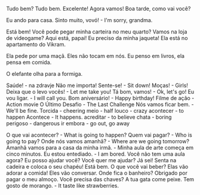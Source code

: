 Tudo bem? Tudo bem.
Excelente! Agora vamos!
Boa tarde, como vai você?

Eu ando para casa.
Sinto muito, vovó! - I'm sorry, grandma. 

Está bem! Você pode pegar minha carteira no meu quarto?
Vamos na loja de videogame?
Aqui está, papai!
Eu preciso da minha jaqueta!
Ela está no apartamento do Vikram.

Ela pede por uma maçã.
Eles não tocam em nós.
Eu penso em livros, ela pensa em comida.

O elefante olha para a formiga.

Saúde! - na zdravje
Não me importa!
Sente-se! - Sit down!
Moças! - Girls!
Deixa que o levo vocês! - Let me take you!
Tá bom, vamos! - Ok, let's go!
Eu vou ligar. - I will call you.
Bom aniversário! - Happy birthday!
Filme de ação - Action movie
O Último Desafio - The Last Challenge
Nós vamos ficar bem. - We'll be fine.
Torcida - cheering
meio - half
louco - crazy
acontecer - to happen
Acontece - It happens.
acreditar - to believe
chata - boring
perigoso - dangerous
ir embora - go out, go away

O que vai acontecer? - What is going to happen?
Quem vai pagar? - Who is going to pay?
Onde nós vamos amanhã? - Where are we going tomorrow?
Amanhã vamos para a casa da minha irmã. - 
Minha aula de arte começa em cinco minutos.
Eu estou entediado. - I am bored.
Você não tem uma aula agora?
Eu posso ajudar você?
Você quer me ajudar?
Já sei!
Senta na cadeira e coloca o seu chapéu!
Está bem.
O que você vai beber?
Elas vão adorar a comida!
Eles vão conversar.
Onde fica o banheiro?
Obrigado por pagar o meu almoço.
Você precisa das chaves?
A tua gata come peixe.
Tem gosto de morango. - It taste like strawberries.
